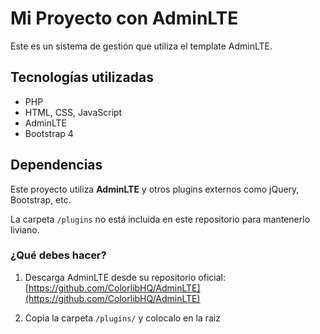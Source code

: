 # Mi Proyecto con AdminLTE

Este es un sistema de gestión que utiliza el template AdminLTE.

## Tecnologías utilizadas

- PHP
- HTML, CSS, JavaScript
- AdminLTE
- Bootstrap 4

## Dependencias

Este proyecto utiliza **AdminLTE** y otros plugins externos como jQuery, Bootstrap, etc.

La carpeta `/plugins` no está incluida en este repositorio para mantenerlo liviano.

### ¿Qué debes hacer?

1. Descarga AdminLTE desde su repositorio oficial:  
   [https://github.com/ColorlibHQ/AdminLTE](https://github.com/ColorlibHQ/AdminLTE)

2. Copia la carpeta `/plugins/` y colocalo en la raiz

